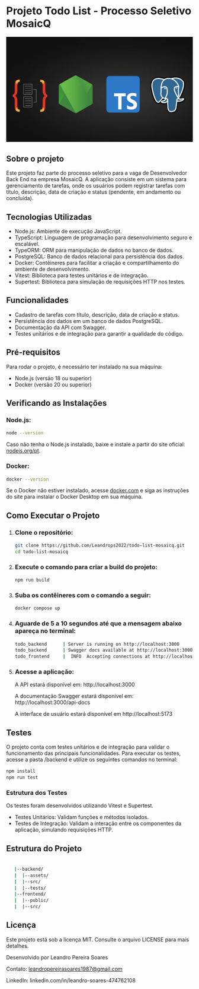 # Projeto Todo List - Processo Seletivo MosaicQ

<p align="center">
  <img src="backend/assets/capa.jpg" alt="Capa do Projeto">
</p>

## Sobre o projeto

Este projeto faz parte do processo seletivo para a vaga de Desenvolvedor Back End na empresa MosaicQ. A aplicação consiste em um sistema para gerenciamento de tarefas, onde os usuários podem registrar tarefas com título, descrição, data de criação e status (pendente, em andamento ou concluída).

## Tecnologias Utilizadas

- Node.js: Ambiente de execução JavaScript.
- TypeScript: Linguagem de programação para desenvolvimento seguro e escalável.
- TypeORM: ORM para manipulação de dados no banco de dados.
- PostgreSQL: Banco de dados relacional para persistência dos dados.
- Docker: Contêineres para facilitar a criação e compartilhamento do ambiente de desenvolvimento.
- Vitest: Biblioteca para testes unitários e de integração.
- Supertest: Biblioteca para simulação de requisições HTTP nos testes.

## Funcionalidades

- Cadastro de tarefas com título, descrição, data de criação e status.
- Persistência dos dados em um banco de dados PostgreSQL.
- Documentação da API com Swagger.
- Testes unitários e de integração para garantir a qualidade do código.

## Pré-requisitos

Para rodar o projeto, é necessário ter instalado na sua máquina:

- Node.js (versão 18 ou superior)
- Docker (versão 20 ou superior)

## Verificando as Instalações

### Node.js:

```bash
node --version
```

Caso não tenha o Node.js instalado, baixe e instale a partir do site oficial: [nodejs.org/pt](https://nodejs.org/pt).

### Docker:

```bash
docker --version
```

Se o Docker não estiver instalado, acesse [docker.com](docker.com) e siga as instruções do site  para instalar o Docker Desktop em sua máquina.

## Como Executar o Projeto

1. ### Clone o repositório:

   ```bash
   git clone https://github.com/Leandrops2022/todo-list-mosaicq.git
   cd todo-list-mosaicq
   ```

2. ### Execute o comando para criar a build do projeto:

   ```bash
   npm run build
   ```

3. ### Suba os contêineres com o comando a seguir:

   ```bash
   docker compose up
   ```

4. ### Aguarde de 5 a 10 segundos até que a mensagem abaixo apareça no terminal:

   ```bash
   todo_backend      | Server is running on http://localhost:3000
   todo_backend      | Swagger docs available at http://localhost:3000/api-docs
   todo_frontend     |  INFO  Accepting connections at http://localhost:5173
   ```

5. ### Acesse a aplicação:

   A API estará disponível em: http://localhost:3000

   A documentação Swagger estará disponível em: http://localhost:3000/api-docs

   A interface de usuário estará disponível em http://localhost:5173

## Testes

O projeto conta com testes unitários e de integração para validar o funcionamento das principais funcionalidades. Para executar os testes, acesse a pasta /backend e utilize os seguintes comandos no terminal:

```bash
npm install
npm run test
```

### Estrutura dos Testes

Os testes foram desenvolvidos utilizando Vitest e Supertest.

- Testes Unitários: Validam funções e métodos isolados.
- Testes de Integração: Validam a interação entre os componentes da aplicação, simulando requisições HTTP.

## Estrutura do Projeto
   ```bash
      
      |--backend/
      |  |--assets/
      |  |--src/
      |  |--tests/
      |--frontend/
      |  |--public/
      |  |--src/
   ```

## Licença

Este projeto está sob a licença MIT. Consulte o arquivo LICENSE para mais detalhes.

Desenvolvido por Leandro Pereira Soares

Contato: leandropereirasoares1987@gmail.com

LinkedIn: linkedin.com/in/leandro-soares-474762108
